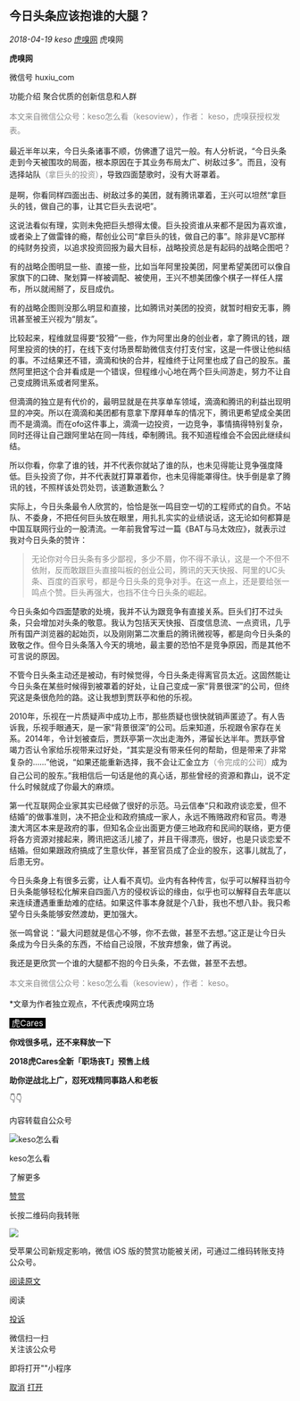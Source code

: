 今日头条应该抱谁的大腿？
------------------------

*2018-04-19* *keso*
<a href="##" id="post-user" class="rich_media_meta rich_media_meta_link rich_media_meta_nickname">虎嗅网</a>
<span
class="rich_media_meta rich_media_meta_text rich_media_meta_nickname">虎嗅网</span>

**虎嗅网**
<img src="" id="js_profile_qrcode_img" class="profile_avatar" />

微信号 <span class="profile_meta_value">huxiu\_com</span>

功能介绍 <span
class="profile_meta_value">聚合优质的创新信息和人群</span>

<span id="js_profile_arrow_wrp" class="profile_arrow_wrp"> </span>

  

<span style="color: rgb(136, 136, 136);"><span class="text-remarks"
label="备注"
style="box-sizing: border-box;line-height: 1.8;">本文来自</span><span
class="link-a" href="https://mp.weixin.qq.com/s/6QyuoAp67T4TzAJxuqE0Lg"
target="_blank"
style="box-sizing: border-box;">微信公众号：keso怎么看（kesoview）</span><span
class="text-remarks"
style="box-sizing: border-box;line-height: 1.8;">，作者： keso，虎嗅获授权发表。</span></span>

  

最近半年以来，今日头条诸事不顺，仿佛遭了诅咒一般。有人分析说，“今日头条走到今天被围攻的局面，根本原因在于其业务布局太广、树敌过多”。而且，没有选择站队<span
class="text-remarks" label="备注"
style="box-sizing: border-box;color: rgb(136, 136, 136);line-height: 1.8;">（拿巨头的投资）</span>，导致四面楚歌时，没有大哥罩着。

  

是啊，你看同样四面出击、树敌过多的美团，就有腾讯罩着，王兴可以坦然“拿巨头的钱，做自己的事，让其它巨头去说吧”。

  

这说法看似有理，实则未免把巨头想得太傻。巨头投资谁从来都不是因为喜欢谁，或者染上了做雷锋的瘾，帮创业公司“拿巨头的钱，做自己的事”。除非是VC那样的纯财务投资，以追求投资回报为最大目标，战略投资总是有起码的战略企图吧？

  

有的战略企图明显一些、直接一些，比如当年阿里投美团，阿里希望美团可以像自家旗下的口碑、聚划算一样被调配、被使用，王兴不想美团像个棋子一样任人摆布，所以就闹掰了，反目成仇。

  

有的战略企图则没那么明显和直接，比如腾讯对美团的投资，就暂时相安无事，腾讯甚至被王兴视为“朋友”。

  

比较起来，程维就显得要“狡猾”一些，作为阿里出身的创业者，拿了腾讯的钱，跟阿里投资的快的打，在线下支付场景帮助微信支付打支付宝，这是一件很让他纠结的事。不过结果还不错，滴滴和快的合并，程维终于让阿里也成了自己的股东。虽然阿里把这个合并看成是一个错误，但程维小心地在两个巨头间游走，努力不让自己变成腾讯系或者阿里系。

  

但滴滴的独立是有代价的，最明显就是在共享单车领域，滴滴和腾讯的利益出现明显的冲突。所以在滴滴和美团都有意拿下摩拜单车的情况下，腾讯更希望成全美团而不是滴滴。而在ofo这件事上，滴滴一边投资，一边竞争，事情搞得特别复杂，同时还得让自己跟阿里站在同一阵线，牵制腾讯。我不知道程维会不会因此继续纠结。

  

所以你看，你拿了谁的钱，并不代表你就站了谁的队，也未见得能让竞争强度降低。巨头投资了你，并不代表就打算罩着你，也未见得能罩得住。快手倒是拿了腾讯的钱，不照样该处罚处罚，该道歉道歉么？

  

实际上，今日头条最令人欣赏的，恰恰是张一鸣目空一切的工程师式的自负。不站队、不委身，不把任何巨头放在眼里，用扎扎实实的业绩说话，这无论如何都算是中国互联网行业的一股清流。一年前我曾写过一篇<span
class="link-a"
href="https://mp.weixin.qq.com/s?__biz=MzI1ODIyMjAwMA==&amp;mid=2247484071&amp;idx=1&amp;sn=642ae0019d041c57874482d0863b5e4c&amp;scene=21#wechat_redirect"
target="_blank"
style="box-sizing: border-box;">《BAT与马太效应》</span>，就表示过我对今日头条的赞许：

  

> <span
> style="color: rgb(136, 136, 136);">无论你对今日头条有多少鄙视，多少不屑，你不得不承认，这是一个不但不依附，反而敢跟巨头直接叫板的创业公司，腾讯的天天快报、阿里的UC头条、百度的百家号，都是今日头条的竞争对手。在这一点上，还是要给张一鸣点个赞。巨头再强大，也挡不住今日头条的崛起。</span>

  

今日头条如今四面楚歌的处境，我并不认为跟竞争有直接关系。巨头们打不过头条，只会增加对头条的敬意。我认为包括天天快报、百度信息流、一点资讯，几乎所有国产浏览器的起始页，以及刚刚第二次重启的腾讯微视等，都是向今日头条的致敬之作。但今日头条落入今天的境地，最主要的恐怕不是竞争原因，而是其他不可言说的原因。

  

不管今日头条主动还是被动，有时候觉得，今日头条走得离官员太近。这固然能让今日头条在某些时候得到被罩着的好处，让自己变成一家“背景很深”的公司，但终究这是条很危险的路。这让我想到贾跃亭和他的乐视。

  

2010年，乐视在一片质疑声中成功上市，那些质疑也很快就销声匿迹了。有人告诉我，乐视手眼通天，是一家“背景很深”的公司。后来知道，乐视跟令家存在关系。2014年，令计划被查后，贾跃亭第一次出走海外，滞留长达半年。贾跃亭曾竭力否认令家给乐视带来过好处，“其实是没有带来任何的帮助，但是带来了非常复杂的……”他说，“如果还能重新选择，我不会让汇金立方<span
class="text-remarks" label="备注"
style="box-sizing: border-box;color: rgb(136, 136, 136);line-height: 1.8;">（令完成的公司）</span>成为自己公司的股东。”我相信后一句话是他的真心话，那些曾经的资源和靠山，说不定什么时候就成了你最大的麻烦。

  

第一代互联网企业家其实已经做了很好的示范。马云信奉“只和政府谈恋爱，但不结婚”的做事准则，决不把企业和政府搞成一家人，永远不贿赂政府和官员。粤港澳大湾区本来是政府的事，但知名企业出面更方便三地政府和民间的联络，更方便将各方资源对接起来，腾讯把这活儿接了，并且干得漂亮，很好，也是只谈恋爱不结婚。但如果跟政府搞成了生意伙伴，甚至官员成了企业的股东，这事儿就乱了，后患无穷。

  

今日头条身上有很多云雾，让人看不真切。业内有各种传言，似乎可以解释当初今日头条能够轻松化解来自四面八方的侵权诉讼的缘由，似乎也可以解释自去年底以来连续遭遇重重劫难的症结。如果这件事本身就是个八卦，我也不想八卦。我只希望今日头条能够安然渡劫，更加强大。

  

张一鸣曾说：“最大问题就是信心不够，你不去做，甚至不去想。”这正是让今日头条成为今日头条的东西，不给自己设限，不放弃想象，做了再说。

  

我还是更欣赏一个谁的大腿都不抱的今日头条，不去做，甚至不去想。

  

<span class="text-remarks" label="备注"
style="box-sizing: border-box;color: rgb(136, 136, 136);line-height: 1.8;">本文来自微信公众号：keso怎么看（kesoview），作者： keso。</span>

  
\*文章为作者独立观点，不代表虎嗅网立场

  

<span
style="color: rgb(255, 255, 255);background-color: rgb(0, 0, 0);font-size: 15px;"> 虎Cares </span>

<span style="font-size: 14px;color: rgb(136, 136, 136);">  
</span>

<span style="font-size: 14px;color: rgb(136, 136, 136);"></span>

**<span style="font-size: 14px;">你戏很多吼，还不来释放一下</span>**

**<span
style="font-size: 14px;">2018虎Cares全新「职场丧T」预售上线</span>**

**<span
style="font-size: 14px;">助你逆战北上广，怼死戏精同事路人和老板</span>**

**<span style="font-size: 14px;color: rgb(136, 136, 136);"></span>**  

<span style="font-size: 14px;color: rgb(136, 136, 136);">**<span
style="font-size: 14px;color: rgb(136, 136, 136);">👇👇</span>**</span>

<a href="##" id="copyright_info" class="original_tool_area"></a>

内容转载自公众号

<span class="radius_avatar">
<img src="http://wx.qlogo.cn/mmhead/Q3auHgzwzM5Wwt7vNR7wgXCdicCliaLsPAWcJyyggT8GV0OmsQ26FbrQ/0" alt="keso怎么看" class="avatar" />
</span>

keso怎么看

了解更多

<a href="##" id="js_preview_reward_link" class="reward_access"><span class="icon-reward"></span>赞赏</a>

长按二维码向我转账

<span
class="reward_qrcode_img_wrp"><img src="//res.wx.qq.com/mmbizwap/zh_CN/htmledition/images/pic/appmsg/pic_reward_qrcode.2x3534dd.png" class="reward_qrcode_img" /></span>

受苹果公司新规定影响，微信 iOS
版的赞赏功能被关闭，可通过二维码转账支持公众号。

<a href="##" id="js_view_source" class="media_tool_meta meta_primary">阅读原文</a>

阅读 <span id="readNum3"></span>

<span id="like3"
class="media_tool_meta meta_primary tips_global meta_praise"
style="display:none;"> <span id="likeNum3" class="praise_num"></span>
</span>
<a href="##" id="js_report_article3" class="media_tool_meta tips_global meta_extra">投诉</a>

微信扫一扫  
关注该公众号

即将打开"<span id="js_minipro_dialog_name"></span>"小程序

<a href="javascript:void(0);" id="js_minipro_dialog_cancel" class="weui-dialog__btn weui-dialog__btn_default">取消</a>
<a href="javascript:void(0);" id="js_minipro_dialog_ok" class="weui-dialog__btn weui-dialog__btn_primary">打开</a>
